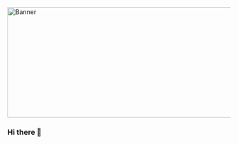 <img width="1134" height="250" alt="Banner" src="https://github.com/H1V35/H1V35/assets/58390134/86d9d34b-c1c2-4cc2-a723-1f83dc33ed7c">

### Hi there 👋

<!--
**H1V35/H1V35** is a ✨ _special_ ✨ repository because its `README.md` (this file) appears on your GitHub profile.

Here are some ideas to get you started:

- 🔭 I’m currently working on ...
- 🌱 I’m currently learning ...
- 👯 I’m looking to collaborate on ...
- 🤔 I’m looking for help with ...
- 💬 Ask me about ...
- 📫 How to reach me: ...
- 😄 Pronouns: ...
- ⚡ Fun fact: ...
-->
